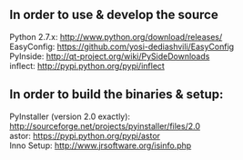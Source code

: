 ## In order to use & develop the source

Python 2.7.x:   http://www.python.org/download/releases/  
EasyConfig:     https://github.com/yosi-dediashvili/EasyConfig  
PyInside:       http://qt-project.org/wiki/PySideDownloads  
inflect:        http://pypi.python.org/pypi/inflect  

## In order to build the binaries & setup:

PyInstaller (version 2.0 exactly): http://sourceforge.net/projects/pyinstaller/files/2.0  
astor:      https://pypi.python.org/pypi/astor  
Inno Setup: http://www.jrsoftware.org/isinfo.php  